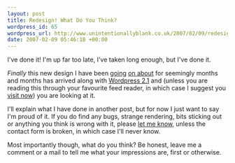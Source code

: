 ```yaml
--- 
layout: post
title: Redesign! What Do You Think?
wordpress_id: 65
wordpress_url: http://www.unintentionallyblank.co.uk/2007/02/09/redesign-what-do-you-think/
date: 2007-02-09 05:46:18 +00:00
---
```

<p>I've done it! I'm up far too late, I've taken long enough, but I've done it.</p>

<p><em>Finally</em> this new design I have been <a href="http://www.unintentionallyblank.co.uk/2006/10/23/theme-tweaking-hints/">going</a> <a href="http://www.unintentionallyblank.co.uk/2006/11/11/quick-update/">on about</a> for seemingly months and months has arrived along with <a href="http://www.wordpress.org">Wordpress 2.1</a> and (unless you are reading this through your favourite feed reader, in which case I suggest you <a href="http://www.unintentionallyblank.co.uk">visit now</a>) you are looking at it.</p>

<p>I'll explain what I have done in another post, but for now I just want to say I'm proud of it. If you do find any bugs, strange rendering, bits sticking out or anything you think is wrong with it, please <a href="http://www.unintentionallyblank.co.uk/contact/">let me know</a>, unless the contact form is broken, in which case I'll never know.</p>

<p>Most importantly though, what do you think? Be honest, leave me a comment or a mail to tell me what your impressions are, first or otherwise.</p>
